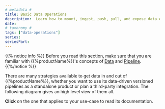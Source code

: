 ```yaml
---
# metadata # 
title: Basic Data Operations
description:  Learn how to mount, ingest, push, pull, and expose data with {{%productName%}}.
date: 
# taxonomy #
tags: ["data-operations"]
series:
seriesPart:
---
```


{{% notice info %}}
Before you read this section, make sure that you are familiar  with {{%productName%}}'s concepts of [Data](../../concepts/data-concepts) and [Pipeline](../../concepts/pipeline-concepts).
{{%/notice %}}

There are many strategies available to get data in and out of {{%productName%}}, 
whether you want to use its data-driven versioned pipelines as a standalone product 
or plan a third-party integration.
The following diagram gives an high level view of them all.

**Click** on the one that applies to your use-case to read its documentation.

<!-- ADD THE FOLLOWING  (width and viewBox) TO THE SVG TAG IN THE SVG FILE AND REMOVE THE DEFAULT width and heigh
<svg xmlns="http://www.w3.org/2000/svg" xmlns:xlink="http://www.w3.org/1999/xlink" xmlns:lucid="lucid" width="100%" viewBox="0 0 1200 1041"> 
-->
<div style="resize:horizontal" >
<object  data="../images/load-export-data-strategies.svg" ></object>
</div>

